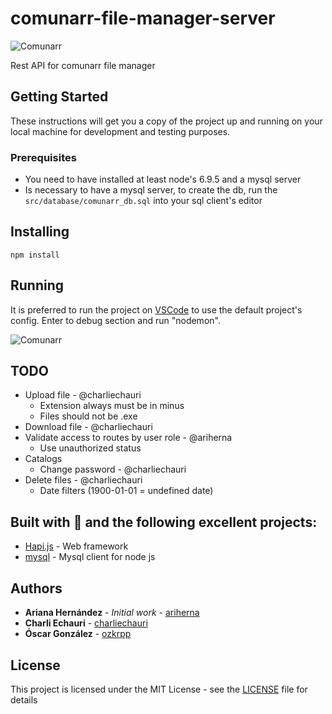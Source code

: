 # comunarr-file-manager-server

![Comunarr](https://static.wixstatic.com/media/338ed6_82a0ae1e055844fdb83495390e31c58c.jpg/v1/fill/w_320,h_192,al_c,q_80,usm_0.66_1.00_0.01/338ed6_82a0ae1e055844fdb83495390e31c58c.webp "Comunarr logo")

Rest API for comunarr file manager

## Getting Started

These instructions will get you a copy of the project up and running on your local machine for development and testing purposes.

### Prerequisites

* You need to have installed at least node's 6.9.5 and a mysql server
* Is necessary to have a mysql server, to create the db, run the ```src/database/comunarr_db.sql``` into your sql client's editor

## Installing
```
npm install
```

## Running
It is preferred to run the project on [VSCode](https://code.visualstudio.com/) to use the default project's config. Enter to debug section and run "nodemon".

![Comunarr](./run.gif "Comunarr logo")

## TODO
* Upload file - @charliechauri
  * Extension always must be in minus
  * Files should not be .exe
* Download file - @charliechauri
* Validate access to routes by user role - @ariherna
  * Use unauthorized status
* Catalogs
  * Change password - @charliechauri
* Delete files - @charliechauri
  * Date filters (1900-01-01 = undefined date)

## Built with 💚 and the following excellent projects:
* [Hapi.js](https://hapijs.com/) - Web framework
* [mysql](https://github.com/mysqljs/mysql) - Mysql client for node js

## Authors

* **Ariana Hernández** - *Initial work* - [ariherna](https://github.com/ariherna)
* **Charli Echauri** - [charliechauri](https://github.com/charliechauri)
* **Óscar González** - [ozkrpp](https://github.com/ozkrpp)

## License

This project is licensed under the MIT License - see the [LICENSE](LICENSE) file for details
